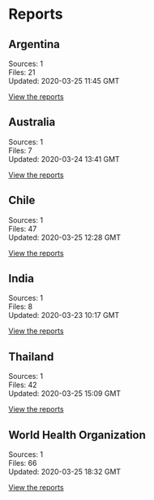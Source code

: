 # Reports

## Argentina

Sources: 1  
Files: 21  
Updated: 2020-03-25 11:45 GMT

[View the reports](reports/ar/README.md)

## Australia

Sources: 1  
Files: 7  
Updated: 2020-03-24 13:41 GMT

[View the reports](reports/au/README.md)

## Chile

Sources: 1  
Files: 47  
Updated: 2020-03-25 12:28 GMT

[View the reports](reports/cl/README.md)

## India

Sources: 1  
Files: 8  
Updated: 2020-03-23 10:17 GMT

[View the reports](reports/in/README.md)

## Thailand

Sources: 1  
Files: 42  
Updated: 2020-03-25 15:09 GMT

[View the reports](reports/th/README.md)

## World Health Organization

Sources: 1  
Files: 66  
Updated: 2020-03-25 18:32 GMT

[View the reports](reports/who/README.md)

